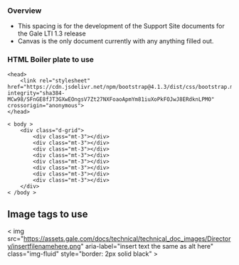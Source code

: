 ### Overview
- This spacing is for the development of the Support Site documents for the Gale LTI 1.3 release
- Canvas is the only document currently with any anything filled out. 


### HTML Boiler plate to use
    <head>
        <link rel="stylesheet" href="https://cdn.jsdelivr.net/npm/bootstrap@4.1.3/dist/css/bootstrap.min.css" integrity="sha384-MCw98/SFnGE8fJT3GXwEOngsV7Zt27NXFoaoApmYm81iuXoPkFOJwJ8ERdknLPMO" crossorigin="anonymous">
    </head>

    < body >
        <div class="d-grid">
            <div class="mt-3"></div>
            <div class="mt-3"></div>
            <div class="mt-3"></div>
            <div class="mt-3"></div>
            <div class="mt-3"></div>
            <div class="mt-3"></div>
            <div class="mt-3"></div>
            <div class="mt-3"></div>
        </div>
    < /body >


## Image tags to use
< img src="https://assets.gale.com/docs/technical/technical_doc_images/Directory/insertfilenamehere.png" aria-label="insert text the same as alt here" class="img-fluid" style="border: 2px solid black" >
